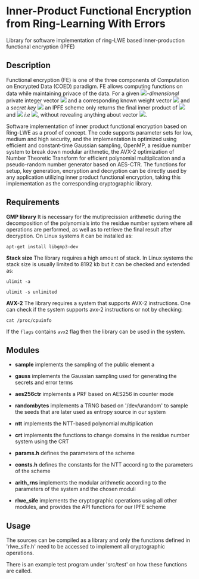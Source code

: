 # Inner-Product Functional Encryption from Ring-Learning With Errors
Library for software implementation of ring-LWE based inner-production functional encryption (IPFE) 

## Description
Functional encryption (FE) is one of the three components of Computation on Encrypted Data (COED) paradigm. FE allows computing functions on data while maintaining privace of the data. For a given <img src="https://latex.codecogs.com/svg.image?n">*-dimensional* private integer vector <img src="https://latex.codecogs.com/svg.image?\bf{X=(x_0, x_1,\cdots, x_{n-1})}"> and a corresponding known weight vector <img src="https://latex.codecogs.com/svg.image?\bf{Y=(y_0,&space;y_1,\cdots,&space;y_{n-1})}"> and a *secret key* <img src="https://latex.codecogs.com/svg.image?\bf{sk}"> an IPFE scheme only returns the final inner product of <img src="https://latex.codecogs.com/svg.image?\bf{x}"> and <img src="https://latex.codecogs.com/svg.image?\bf{y}"> *i.e* <img src="https://latex.codecogs.com/svg.image?\bf{F_{sk}(X,Y)=\Sigma_i x_i\cdot y_i}">, without revealing anything about vector <img src="https://latex.codecogs.com/svg.image?\bf{X}">.


Software implementation of inner product functional encryption based on Ring-LWE as a proof of concept. The code supports parameter sets for low, medium and high security, and the implementation is optimized using efficient and constant-time Gaussian sampling, OpenMP, a residue number system to break down modular arithmetic, the AVX-2 optimization of Number Theoretic Transform for efficient polynomial multiplication and a pseudo-random number generator based on AES-CTR. The functions for setup, key generation, encryption and decryption can be directly used by any application utilizing inner product functional encryption, taking this implementation as the corresponding cryptographic library.

## Requirements

**GMP library** It is necessary for the mutiprecission arithmetic during the decomposition of the polynomials into the residue number system where all operations are performed, as well as to retrieve the final result after decryption. On Linux systems it can be installed as:
```
apt-get install libgmp3-dev
```
**Stack size** The library requires a high amount of stack. In Linux systems the stack size is usually limited to 8192 kb but it can be checked and extended as:
```
ulimit -a
```
```
ulimit -s unlimited
```
**AVX-2** The library requires a system that supports AVX-2 instructions. One can check if the system supports avx-2 instructions or not by checking:
```
cat /proc/cpuinfo
```
If the ```flags``` contains ```avx2``` flag then the library can be used in the system. 

## Modules

- **sample** implements the sampling of the public element a

- **gauss** implements the Gaussian sampling used for generating the secrets and error terms

- **aes256ctr** implements a PRF based on AES256 in counter mode

- **randombytes** implements a TRNG based on '/dev/urandom' to sample the seeds that are later used as entropy source in our system

- **ntt** implements the NTT-based polynomial multiplication

- **crt** implements the functions to change domains in the residue number system using the CRT

- **params.h** defines the parameters of the scheme

- **consts.h** defines the constants for the NTT according to the parameters of the scheme

- **arith_rns** implements the modular arithmetic according to the parameters of the system and the chosen moduli

- **rlwe_sife** implements the cryptographic operations using all other modules, and provides the API functions for our IPFE scheme 

## Usage

The sources can be compiled as a library and only the functions defined in 'rlwe_sife.h' need to be accessed to implement all cryptographic operations.

There is an example test program under 'src/test' on how these functions are called.
